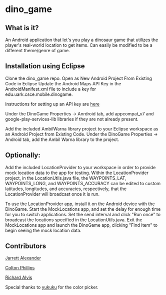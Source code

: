 dino_game
=========

What is it?
-----------

An Android application that let's you play a dinosaur game that utilizes
the player's real-world location to get items. Can easily be modified to
be a different theme/genre of game.

Installation using Eclipse
--------------------------

Clone the dino_game repo.
Open as New Android Project From Existing Code in Eclipse
Update the Android Maps API Key in the AndroidManifest.xml file to include a key for edu.uark.csce.mobile.dinogame.

Instructions for setting up an API key are [here](https://developers.google.com/maps/documentation/android/intro)

Under the DinoGame Properties -> Anrdroid tab, add appcompat_v7 and google-play-services-lib libraries if they are not already present.

Add the included AmbilWarna library project to your Eclipse workspace as an Android Project from Existing Code.
Under the DinoGame Properties -> Android tab, add the Ambil Warna library to the project.

Optionally:
-----------

Add the included LocationProvider to your workspace in order to provide mock location data to the app for testing.
Within the LocationProvider project, in the LocationUtils.java file, the WAYPOINTS_LAT, WAYPOINTS_LONG, and WAYPOINTS_ACCURACY can be edited to custom latitudes, longitudes, and accuracies, respectively, that the LocationProvider will broadcast once it is run.

To use the LocationProvider app, install it on the Android device with the DinoGame. Start the MockLocations app, and set the delay for enough time for you to switch applications. Set the send interval and click "Run once" to broadcast the locations specified in the LocationUtils.java. Exit the MockLocations app and launch the DinoGame app, clicking "Find Item" to begin seeing the mock location data.

Contributors
------------

[Jarrett Alexander](https://github.com/jarrettalexander)

[Colton Phillips](https://github.com/Coltron4)

[Richard Alvis](https://github.com/rga001)

Special thanks to [yukuku](https://code.google.com/p/android-color-picker/) for the color picker.
